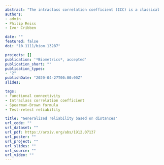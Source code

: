```yaml
---
abstract: "The intraclass correlation coefficient (ICC) is a classical index of measurement reliability. With the advent of new and complex types of data for which the ICC is not defined, there is a need for new ways to assess reliability. To meet this need, we propose a new distance-based intraclass correlation coefficient (dbICC), defined in terms of arbitrary distances among observations. We introduce a bias correction to improve the coverage of bootstrap confidence intervals for the dbICC, and demonstrate its efficacy via simulation. We illustrate the proposed method by analyzing the test-retest reliability of brain connectivity matrices derived from a set of repeated functional magnetic resonance imaging scans. The Spearman-Brown formula, which shows how more intensive measurement increases reliability, is extended to encompass the dbICC."
authors:
- admin
- Philip Reiss
- Ivor Cribben

date: ""
featured: false
doi: "10.1111/biom.13287"

projects: []
publication: '*Biometrics*, accepted'
publication_short: ""
publication_types:
- "2"
publishDate: "2020-04-27T00:00:00Z"
slides: 

tags:
- Functional connectivity
- Intraclass correlation coefficient
- Spearman-Brown formula
- Test-retest reliability

title: "Generalized reliability based on distances"
url_code: ""
url_dataset: ""
url_pdf: https://arxiv.org/abs/1912.07137
url_poster: ""
url_project: ""
url_slides: ""
url_source: ""
url_video: ""
---
```




